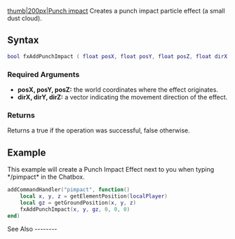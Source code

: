 [thumb|200px|Punch impact](/docs/image-fxpunchimpact.png.md "wikilink") Creates a punch impact particle effect (a small dust cloud).

Syntax
------

``` lua
bool fxAddPunchImpact ( float posX, float posY, float posZ, float dirX, float dirY, float dirZ )
```

### Required Arguments

-   **posX, posY, posZ:** the world coordinates where the effect originates.
-   **dirX, dirY, dirZ:** a vector indicating the movement direction of the effect.

### Returns

Returns a true if the operation was successful, false otherwise.

Example
-------

<section name="Client" class="client" show="true">
This example will create a Punch Impact Effect next to you when typing */pimpact* in the Chatbox.

``` lua
addCommandHandler("pimpact", function()
    local x, y, z = getElementPosition(localPlayer)
    local gz = getGroundPosition(x, y, z)
    fxAddPunchImpact(x, y, gz, 0, 0, 0)
end)
```

</section>
See Also
--------
